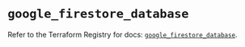 # `google_firestore_database`

Refer to the Terraform Registry for docs: [`google_firestore_database`](https://registry.terraform.io/providers/hashicorp/google/6.45.0/docs/resources/firestore_database).
